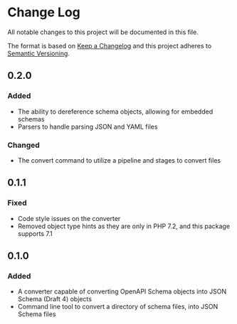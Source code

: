 # Change Log

All notable changes to this project will be documented in this file.

The format is based on [Keep a Changelog](http://keepachangelog.com/)
and this project adheres to [Semantic Versioning](http://semver.org/).

## 0.2.0

### Added
- The ability to dereference schema objects, allowing for embedded schemas
- Parsers to handle parsing JSON and YAML files

### Changed
- The convert command to utilize a pipeline and stages to convert files

## 0.1.1

### Fixed
- Code style issues on the converter
- Removed object type hints as they are only in PHP 7.2, and this package supports 7.1

## 0.1.0

### Added
- A converter capable of converting OpenAPI Schema objects into JSON Schema (Draft 4) objects
- Command line tool to convert a directory of schema files, into JSON Schema files

